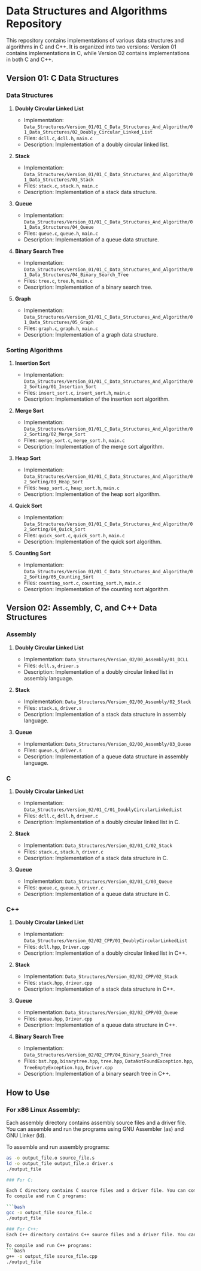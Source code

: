 # Data Structures and Algorithms Repository

This repository contains implementations of various data structures and algorithms in C and C++. It is organized into two versions: Version 01 contains implementations in C, while Version 02 contains implementations in both C and C++.

## Version 01: C Data Structures

### Data Structures

1. **Doubly Circular Linked List**
   - Implementation: `Data_Structures/Version_01/01_C_Data_Structures_And_Algorithm/01_Data_Structures/02_Doubly_Circular_Linked_List`
   - Files: `dcll.c`, `dcll.h`, `main.c`
   - Description: Implementation of a doubly circular linked list.

2. **Stack**
   - Implementation: `Data_Structures/Version_01/01_C_Data_Structures_And_Algorithm/01_Data_Structures/03_Stack`
   - Files: `stack.c`, `stack.h`, `main.c`
   - Description: Implementation of a stack data structure.

3. **Queue**
   - Implementation: `Data_Structures/Version_01/01_C_Data_Structures_And_Algorithm/01_Data_Structures/04_Queue`
   - Files: `queue.c`, `queue.h`, `main.c`
   - Description: Implementation of a queue data structure.

4. **Binary Search Tree**
   - Implementation: `Data_Structures/Version_01/01_C_Data_Structures_And_Algorithm/01_Data_Structures/04_Binary_Search_Tree`
   - Files: `tree.c`, `tree.h`, `main.c`
   - Description: Implementation of a binary search tree.

5. **Graph**
   - Implementation: `Data_Structures/Version_01/01_C_Data_Structures_And_Algorithm/01_Data_Structures/05_Graph`
   - Files: `graph.c`, `graph.h`, `main.c`
   - Description: Implementation of a graph data structure.

### Sorting Algorithms

1. **Insertion Sort**
   - Implementation: `Data_Structures/Version_01/01_C_Data_Structures_And_Algorithm/02_Sorting/01_Insertion_Sort`
   - Files: `insert_sort.c`, `insert_sort.h`, `main.c`
   - Description: Implementation of the insertion sort algorithm.

2. **Merge Sort**
   - Implementation: `Data_Structures/Version_01/01_C_Data_Structures_And_Algorithm/02_Sorting/02_Merge_Sort`
   - Files: `merge_sort.c`, `merge_sort.h`, `main.c`
   - Description: Implementation of the merge sort algorithm.

3. **Heap Sort**
   - Implementation: `Data_Structures/Version_01/01_C_Data_Structures_And_Algorithm/02_Sorting/03_Heap_Sort`
   - Files: `heap_sort.c`, `heap_sort.h`, `main.c`
   - Description: Implementation of the heap sort algorithm.

4. **Quick Sort**
   - Implementation: `Data_Structures/Version_01/01_C_Data_Structures_And_Algorithm/02_Sorting/04_Quick_Sort`
   - Files: `quick_sort.c`, `quick_sort.h`, `main.c`
   - Description: Implementation of the quick sort algorithm.

5. **Counting Sort**
   - Implementation: `Data_Structures/Version_01/01_C_Data_Structures_And_Algorithm/02_Sorting/05_Counting_Sort`
   - Files: `counting_sort.c`, `counting_sort.h`, `main.c`
   - Description: Implementation of the counting sort algorithm.

## Version 02: Assembly, C, and C++ Data Structures

### Assembly

1. **Doubly Circular Linked List**
   - Implementation: `Data_Structures/Version_02/00_Assembly/01_DCLL`
   - Files: `dcll.s`, `driver.s`
   - Description: Implementation of a doubly circular linked list in assembly language.

2. **Stack**
   - Implementation: `Data_Structures/Version_02/00_Assembly/02_Stack`
   - Files: `stack.s`, `driver.s`
   - Description: Implementation of a stack data structure in assembly language.

3. **Queue**
   - Implementation: `Data_Structures/Version_02/00_Assembly/03_Queue`
   - Files: `queue.s`, `driver.s`
   - Description: Implementation of a queue data structure in assembly language.

### C

1. **Doubly Circular Linked List**
   - Implementation: `Data_Structures/Version_02/01_C/01_DoublyCircularLinkedList`
   - Files: `dcll.c`, `dcll.h`, `driver.c`
   - Description: Implementation of a doubly circular linked list in C.

2. **Stack**
   - Implementation: `Data_Structures/Version_02/01_C/02_Stack`
   - Files: `stack.c`, `stack.h`, `driver.c`
   - Description: Implementation of a stack data structure in C.

3. **Queue**
   - Implementation: `Data_Structures/Version_02/01_C/03_Queue`
   - Files: `queue.c`, `queue.h`, `driver.c`
   - Description: Implementation of a queue data structure in C.

### C++

1. **Doubly Circular Linked List**
   - Implementation: `Data_Structures/Version_02/02_CPP/01_DoublyCircularLinkedList`
   - Files: `dcll.hpp`, `Driver.cpp`
   - Description: Implementation of a doubly circular linked list in C++.

2. **Stack**
   - Implementation: `Data_Structures/Version_02/02_CPP/02_Stack`
   - Files: `stack.hpp`, `driver.cpp`
   - Description: Implementation of a stack data structure in C++.

3. **Queue**
   - Implementation: `Data_Structures/Version_02/02_CPP/03_Queue`
   - Files: `queue.hpp`, `Driver.cpp`
   - Description: Implementation of a queue data structure in C++.

4. **Binary Search Tree**
   - Implementation: `Data_Structures/Version_02/02_CPP/04_Binary_Search_Tree`
   - Files: `bst.hpp`, `binarytree.hpp`, `tree.hpp`, `DataNotFoundException.hpp`, `TreeEmptyException.hpp`, `Driver.cpp`
   - Description: Implementation of a binary search tree in C++.

## How to Use

### For x86 Linux Assembly:

Each assembly directory contains assembly source files and a driver file. You can assemble and run the programs using GNU Assembler (as) and GNU Linker (ld).

To assemble and run assembly programs:
```bash
as -o output_file.o source_file.s
ld -o output_file output_file.o driver.s
./output_file

### For C:

Each C directory contains C source files and a driver file. You can compile and run the programs using GCC (GNU Compiler Collection).
To compile and run C programs:

```bash
gcc -o output_file source_file.c
./output_file

### For C++:
Each C++ directory contains C++ source files and a driver file. You can compile and run the programs using G++ (GNU Compiler Collection).

To compile and run C++ programs:
```bash
g++ -o output_file source_file.cpp
./output_file